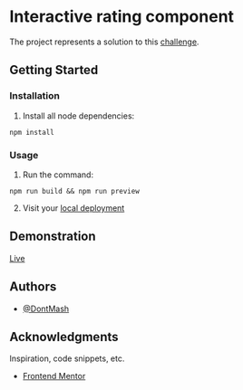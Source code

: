 # Interactive rating component

The project represents a solution to this [challenge](https://www.frontendmentor.io/challenges/interactive-rating-component-koxpeBUmI).

## Getting Started

### Installation

1. Install all node dependencies:

```
npm install
```

### Usage

1. Run the command:

```
npm run build && npm run preview
```

2. Visit your [local deployment](http://127.0.0.1:4173/)

## Demonstration

[Live](https://mentor-interactive-rating-component.netlify.app)

## Authors

- [@DontMash](https://github.com/DontMash)

## Acknowledgments

Inspiration, code snippets, etc.

- [Frontend Mentor](https://www.frontendmentor.io/)
